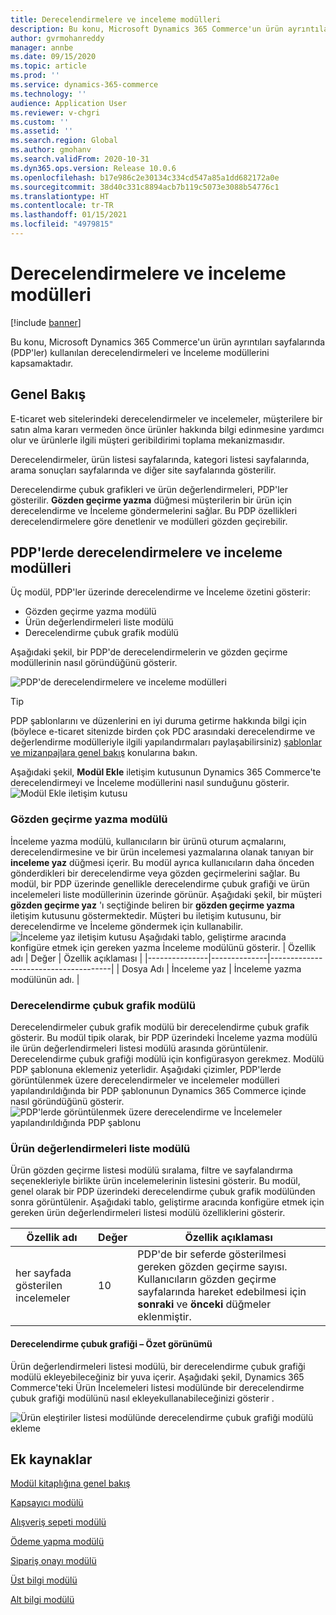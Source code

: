 ```yaml
---
title: Derecelendirmelere ve inceleme modülleri
description: Bu konu, Microsoft Dynamics 365 Commerce'un ürün ayrıntıları sayfalarında kullanılan derecelendirmeleri ve İnceleme modüllerini kapsamaktadır.
author: gvrmohanreddy
manager: annbe
ms.date: 09/15/2020
ms.topic: article
ms.prod: ''
ms.service: dynamics-365-commerce
ms.technology: ''
audience: Application User
ms.reviewer: v-chgri
ms.custom: ''
ms.assetid: ''
ms.search.region: Global
ms.author: gmohanv
ms.search.validFrom: 2020-10-31
ms.dyn365.ops.version: Release 10.0.6
ms.openlocfilehash: b17e986c2e30134c334cd547a85a1dd682172a0e
ms.sourcegitcommit: 38d40c331c8894acb7b119c5073e3088b54776c1
ms.translationtype: HT
ms.contentlocale: tr-TR
ms.lasthandoff: 01/15/2021
ms.locfileid: "4979815"
---
```

# <a name="ratings-and-reviews-modules"></a>Derecelendirmelere ve inceleme modülleri

[!include [banner](includes/banner.md)]

Bu konu, Microsoft Dynamics 365 Commerce'un ürün ayrıntıları sayfalarında (PDP'ler) kullanılan derecelendirmeleri ve İnceleme modüllerini kapsamaktadır.

## <a name="overview"></a>Genel Bakış

E-ticaret web sitelerindeki derecelendirmeler ve incelemeler, müşterilere bir satın alma kararı vermeden önce ürünler hakkında bilgi edinmesine yardımcı olur ve ürünlerle ilgili müşteri geribildirimi toplama mekanizmasıdır. 

Derecelendirmeler, ürün listesi sayfalarında, kategori listesi sayfalarında, arama sonuçları sayfalarında ve diğer site sayfalarında gösterilir. 

Derecelendirme çubuk grafikleri ve ürün değerlendirmeleri, PDP'ler gösterilir. **Gözden geçirme yazma** düğmesi müşterilerin bir ürün için derecelendirme ve İnceleme göndermelerini sağlar. Bu PDP özellikleri derecelendirmelere göre denetlenir ve modülleri gözden geçirebilir.

## <a name="ratings-and-reviews-modules-on-pdps"></a>PDP'lerde derecelendirmelere ve inceleme modülleri 

Üç modül, PDP'ler üzerinde derecelendirme ve İnceleme özetini gösterir:
- Gözden geçirme yazma modülü
- Ürün değerlendirmeleri liste modülü
- Derecelendirme çubuk grafik modülü
 
Aşağıdaki şekil, bir PDP'de derecelendirmelerin ve gözden geçirme modüllerinin nasıl göründüğünü gösterir.

![PDP'de derecelendirmelere ve inceleme modülleri](media/rnr-eCommerce-pdp-reviews-modules_design.png)

> [!TIP] 
> PDP şablonlarını ve düzenlerini en iyi duruma getirme hakkında bilgi için (böylece e-ticaret sitenizde birden çok PDC arasındaki derecelendirme ve değerlendirme modülleriyle ilgili yapılandırmaları paylaşabilirsiniz) [şablonlar ve mizanpajlara genel bakış](templates-layouts-overview.md) konularına bakın.

Aşağıdaki şekil, **Modül Ekle** iletişim kutusunun Dynamics 365 Commerce'te derecelendirmeyi ve İnceleme modüllerini nasıl sunduğunu gösterir.
![Modül Ekle iletişim kutusu](media/rnr-eCommerce-pdp-adding-rnr-modules.png)

### <a name="write-review-module"></a>Gözden geçirme yazma modülü

İnceleme yazma modülü, kullanıcıların bir ürünü oturum açmalarını, derecelendirmesine ve bir ürün incelemesi yazmalarına olanak tanıyan bir **inceleme yaz** düğmesi içerir. Bu modül ayrıca kullanıcıların daha önceden gönderdikleri bir derecelendirme veya gözden geçirmelerini sağlar. Bu modül, bir PDP üzerinde genellikle derecelendirme çubuk grafiği ve ürün incelemeleri liste modüllerinin üzerinde görünür.
Aşağıdaki şekil, bir müşteri **gözden geçirme yaz** 'ı seçtiğinde beliren bir **gözden geçirme yazma** iletişim kutusunu göstermektedir. Müşteri bu iletişim kutusunu, bir derecelendirme ve İnceleme göndermek için kullanabilir.
![İnceleme yaz iletişim kutusu](media/rnr-eCommerce-write-review-module.png) Aşağıdaki tablo, geliştirme aracında konfigüre etmek için gereken yazma İnceleme modülünü gösterir.
| Özellik adı | Değer        | Özellik açıklaması                 |
|---------------|--------------|--------------------------------------|
| Dosya Adı          | İnceleme yaz | İnceleme yazma modülünün adı. |

### <a name="ratings-histogram-module"></a>Derecelendirme çubuk grafik modülü

Derecelendirmeler çubuk grafik modülü bir derecelendirme çubuk grafik gösterir. Bu modül tipik olarak, bir PDP üzerindeki İnceleme yazma modülü ile ürün değerlendirmeleri listesi modülü arasında görüntülenir.
Derecelendirme çubuk grafiği modülü için konfigürasyon gerekmez. Modülü PDP şablonuna eklemeniz yeterlidir. Aşağıdaki çizimler, PDP'lerde görüntülenmek üzere derecelendirmeler ve incelemeler modülleri yapılandırıldığında bir PDP şablonunun Dynamics 365 Commerce içinde nasıl göründüğünü gösterir.
![PDP'lerde görüntülenmek üzere derecelendirme ve İncelemeler yapılandırıldığında PDP şablonu](media/rnr-eCommerce-pdp-reviews-modules.png)

### <a name="product-reviews-list-module"></a>Ürün değerlendirmeleri liste modülü

Ürün gözden geçirme listesi modülü sıralama, filtre ve sayfalandırma seçenekleriyle birlikte ürün incelemelerinin listesini gösterir. Bu modül, genel olarak bir PDP üzerindeki derecelendirme çubuk grafik modülünden sonra görüntülenir.
Aşağıdaki tablo, geliştirme aracında konfigüre etmek için gereken ürün değerlendirmeleri listesi modülü özelliklerini gösterir.

| Özellik adı              | Değer | Özellik açıklaması |
|----------------------------|-------| ---------------------|
| her sayfada gösterilen incelemeler | 10    | PDP'de bir seferde gösterilmesi gereken gözden geçirme sayısı. Kullanıcıların gözden geçirme sayfalarında hareket edebilmesi için **sonraki** ve **önceki** düğmeler eklenmiştir. |

#### <a name="ratings-histogram--summary-view"></a>Derecelendirme çubuk grafiği – Özet görünümü

Ürün değerlendirmeleri listesi modülü, bir derecelendirme çubuk grafiği modülü ekleyebileceğiniz bir yuva içerir. Aşağıdaki şekil, Dynamics 365 Commerce'teki Ürün İncelemeleri listesi modülünde bir derecelendirme çubuk grafiği modülünü nasıl ekleyekullanabileceğinizi gösterir .

![Ürün eleştiriler listesi modülünde derecelendirme çubuk grafiği modülü ekleme](media/rnr-eCommerce-pdp-rating-histogram-summary.png)

## <a name="additional-resources"></a>Ek kaynaklar

[Modül kitaplığına genel bakış](starter-kit-overview.md)

[Kapsayıcı modülü](add-container-module.md)

[Alışveriş sepeti modülü](add-cart-module.md)

[Ödeme yapma modülü](add-checkout-module.md)

[Sipariş onayı modülü](order-confirmation-module.md)

[Üst bilgi modülü](author-header-module.md)

[Alt bilgi modülü](author-footer-module.md)
